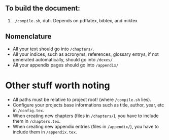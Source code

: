 ## To build the document:
1) `./compile.sh`, duh. Depends on pdflatex, bibtex, and miktex

## Nomenclature  
* All your text should go into `/chapters/`.
* All your indices, such as acronyms, references, glossary entrys, if not generated automatically, should go into `/dexes/`
* All your appendix pages should go into `/appendix/`

# Other stuff worth noting
* All paths must be relative to project root! (where `/compile.sh` lies).
* Configure your projects base informations such as title, author, year, etc in `/config.tex`.
* When creating new chapters (files in `/chapters/`), you have to include them in `/chapters.tex`.
* When creating new appendix entries (files in `/appendix/`), you have to include them in `/appendix.tex`.
